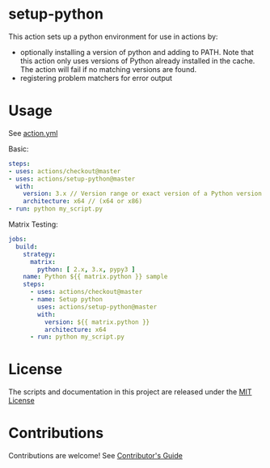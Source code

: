 # setup-python

This action sets up a python environment for use in actions by:

- optionally installing a version of python and adding to PATH. Note that this action only uses versions of Python already installed in the cache. The action will fail if no matching versions are found.
- registering problem matchers for error output

# Usage

See [action.yml](action.yml)

Basic:
```yaml
steps:
- uses: actions/checkout@master
- uses: actions/setup-python@master
  with:
    version: 3.x // Version range or exact version of a Python version to use, using semvers version range syntax.
    architecture: x64 // (x64 or x86)
- run: python my_script.py
```

Matrix Testing:
```yaml
jobs:
  build:
    strategy:
      matrix:
        python: [ 2.x, 3.x, pypy3 ]
    name: Python ${{ matrix.python }} sample
    steps:
      - uses: actions/checkout@master
      - name: Setup python
        uses: actions/setup-python@master
        with:
          version: ${{ matrix.python }}
          architecture: x64
      - run: python my_script.py
```

# License

The scripts and documentation in this project are released under the [MIT License](LICENSE)

# Contributions

Contributions are welcome!  See [Contributor's Guide](docs/contributors.md)
